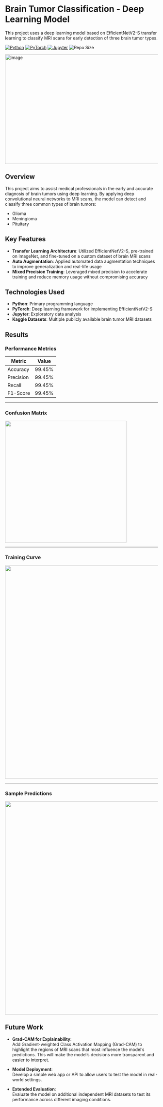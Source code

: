 # Brain Tumor Classification - Deep Learning Model

This project uses a deep learning model based on EfficientNetV2-S transfer learning to classify MRI scans for early detection of three brain tumor types.

[![Python](https://img.shields.io/badge/Python-3776AB?style=for-the-badge&logo=python&logoColor=white)](https://www.python.org/)
[![PyTorch](https://img.shields.io/badge/PyTorch-EE4C2C?style=for-the-badge&logo=pytorch&logoColor=white)](https://pytorch.org/)
[![Jupyter](https://img.shields.io/badge/Jupyter-F37626?style=for-the-badge&logo=jupyter&logoColor=white)](https://jupyter.org/)
![Repo Size](https://img.shields.io/github/repo-size/daviddning/cancer-tumor-classifier?style=for-the-badge)


<img width="685" height="360" alt="image" src="https://github.com/user-attachments/assets/42fabe00-3c9c-4929-ad89-b4f51c204c86" />

## Overview

This project aims to assist medical professionals in the early and accurate diagnosis of brain tumors using deep learning. By applying deep convolutional neural networks to MRI scans, the model can detect and classify three common types of brain tumors:

- Glioma
- Meningioma
- Pituitary

## Key Features

- **Transfer Learning Architecture**: Utilized EfficientNetV2-S, pre-trained on ImageNet, and fine-tuned on a custom dataset of brain MRI scans
- **Auto Augmentation**: Applied automated data augmentation techniques to improve generalization and real-life usage  
- **Mixed Precision Training**: Leveraged mixed precision to accelerate training and reduce memory usage without compromising accuracy  

## Technologies Used

- **Python**: Primary programming language
- **PyTorch**: Deep learning framework for implementing EfficientNetV2-S
- **Jupyter**: Exploratory data analysis 
- **Kaggle Datasets**: Multiple publicly available brain tumor MRI datasets 

## Results

### Performance Metrics
| Metric      | Value   |
|-------------|---------|
| Accuracy    | 99.45%  |
| Precision   | 99.45%  |
| Recall      | 99.45%  |
| F1-Score    | 99.45%  |

---

### Confusion Matrix
<img src="https://github.com/user-attachments/assets/fcfc0d77-d425-4295-a17b-1bc30ccac05b" width="400"/>

---

### Training Curve
<img src="https://github.com/user-attachments/assets/183617e4-d978-4384-9a6e-9658d3bf97ef" width="700"/>

---

### Sample Predictions
<img src="https://github.com/user-attachments/assets/0e67d670-60fc-498c-b971-5d59619fb9f8" width="700"/>

## Future Work

- **Grad-CAM for Explainability**:  
  Add Gradient-weighted Class Activation Mapping (Grad-CAM) to highlight the regions of MRI scans that most influence the model’s predictions. This will make the model’s decisions more transparent and easier to interpret.  

- **Model Deployment**:  
  Develop a simple web app or API to allow users to test the model in real-world settings.  

- **Extended Evaluation**:  
  Evaluate the model on additional independent MRI datasets to test its performance across different imaging conditions.  
